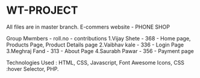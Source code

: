# WT-PROJECT 
All files are in master branch.
E-commers website -  PHONE SHOP

Group Mwmbers   - roll.no - contributions
1.Vijay Shete   -  368    - Home page, Products Page, Product Details page
2.Vaibhav kale  -  336    - Login Page
3.Meghraj Fand  -  313    - About Page
4.Saurabh Pawar -  356    - Payment page
 
 Technologies Used : HTML, CSS, Javascript, Font Awesome Icons, CSS :hover Selector, PHP.
